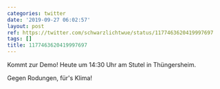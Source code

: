 ```yaml
---
categories: twitter
date: '2019-09-27 06:02:57'
layout: post
ref: https://twitter.com/schwarzlichtwue/status/1177463620419997697
tags: []
title: 1177463620419997697
---
```

Kommt zur Demo! Heute um 14:30 Uhr am Stutel in Thüngersheim.



Gegen Rodungen, für's Klima! 